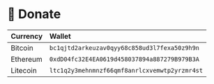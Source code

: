 # 💸 Donate

| Currency | Wallet |
| :- | :- |
| Bitcoin | `bc1qjtd2arkeuzav0qyy68c858ud3l7fexa50z9h9n` |
| Ethereum | `0xdD04fc32E4EA0619d458037894a887279B979B3A` |
| Litecoin | `ltc1q2y3mehnmnzf66qmf8anrlcxvemwtp2yrzmr4st` |